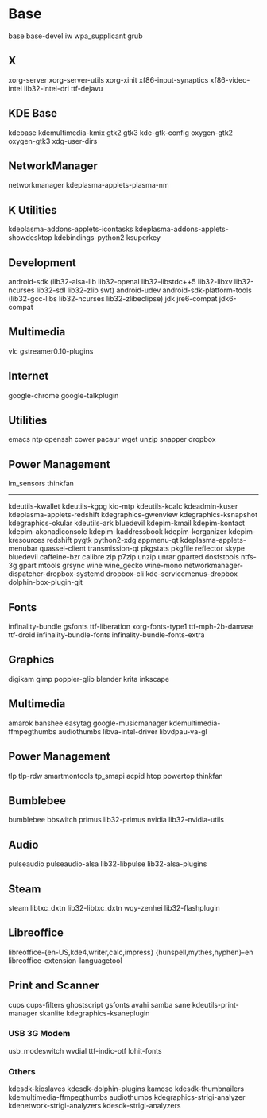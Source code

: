 # Base
base base-devel iw wpa_supplicant grub

## X
xorg-server xorg-server-utils xorg-xinit xf86-input-synaptics xf86-video-intel lib32-intel-dri ttf-dejavu

## KDE Base
kdebase kdemultimedia-kmix gtk2 gtk3 kde-gtk-config oxygen-gtk2 oxygen-gtk3 xdg-user-dirs 

## NetworkManager
networkmanager kdeplasma-applets-plasma-nm

## K Utilities
kdeplasma-addons-applets-icontasks kdeplasma-addons-applets-showdesktop kdebindings-python2 ksuperkey

## Development
android-sdk (lib32-alsa-lib lib32-openal lib32-libstdc++5 lib32-libxv lib32-ncurses lib32-sdl lib32-zlib swt) android-udev android-sdk-platform-tools (lib32-gcc-libs lib32-ncurses lib32-zlibeclipse) jdk jre6-compat jdk6-compat

## Multimedia
vlc gstreamer0.10-plugins

## Internet
google-chrome google-talkplugin

## Utilities
emacs ntp openssh cower pacaur wget unzip snapper dropbox

## Power Management
lm_sensors thinkfan


-------------------------------------------------------------------------------------


kdeutils-kwallet kdeutils-kgpg kio-mtp kdeutils-kcalc kdeadmin-kuser kdeplasma-applets-redshift kdegraphics-gwenview kdegraphics-ksnapshot  kdegraphics-okular kdeutils-ark bluedevil kdepim-kmail kdepim-kontact kdepim-akonadiconsole kdepim-kaddressbook kdepim-korganizer kdepim-kresources redshift pygtk python2-xdg appmenu-qt kdeplasma-applets-menubar quassel-client transmission-qt pkgstats pkgfile reflector skype bluedevil caffeine-bzr calibre zip p7zip unzip unrar gparted dosfstools ntfs-3g gpart mtools grsync wine wine_gecko wine-mono networkmanager-dispatcher-dropbox-systemd dropbox-cli kde-servicemenus-dropbox dolphin-box-plugin-git

## Fonts
infinality-bundle gsfonts ttf-liberation xorg-fonts-type1 ttf-mph-2b-damase ttf-droid infinality-bundle-fonts infinality-bundle-fonts-extra

## Graphics
digikam gimp poppler-glib blender krita inkscape

## Multimedia 
amarok banshee easytag google-musicmanager kdemultimedia-ffmpegthumbs audiothumbs libva-intel-driver libvdpau-va-gl

## Power Management
tlp tlp-rdw smartmontools tp_smapi acpid htop powertop thinkfan

## Bumblebee
bumblebee bbswitch primus lib32-primus nvidia lib32-nvidia-utils

## Audio
pulseaudio pulseaudio-alsa lib32-libpulse lib32-alsa-plugins

## Steam
steam libtxc_dxtn lib32-libtxc_dxtn wqy-zenhei lib32-flashplugin

## Libreoffice
libreoffice-{en-US,kde4,writer,calc,impress} {hunspell,mythes,hyphen}-en libreoffice-extension-languagetool

## Print and Scanner
cups cups-filters ghostscript gsfonts avahi samba sane kdeutils-print-manager skanlite kdegraphics-ksaneplugin

### USB 3G Modem
usb_modeswitch wvdial ttf-indic-otf lohit-fonts

### Others
kdesdk-kioslaves kdesdk-dolphin-plugins kamoso kdesdk-thumbnailers kdemultimedia-ffmpegthumbs audiothumbs kdegraphics-strigi-analyzer kdenetwork-strigi-analyzers kdesdk-strigi-analyzers